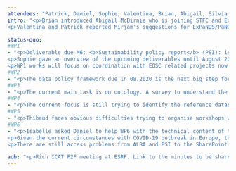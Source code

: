 ```yaml
---
attendees: "Patrick, Daniel, Sophie, Valentina, Brian, Abigail, Silvia, Anton, Thibaud, Nazaré, Isabelle, Kat, Andy"
intro: "<p>Brian introduced Abigail McBirnie who is joining STFC and ExPaNDS as of this week, mainly to work on WP2.</p>
<p>Valentina and Patrick reported Mirjam's suggestions for ExPaNDS/PaNOSC annual meeting speaker: Amadeo Perazzo from Stanford SLAC and Ian Foster from Argonne. Other suggestions are still welcome, send them to Patrick and Sophie please.</p>"

status-quo:
#WP1
- "<p>Deliverable due M6: <b>Sustainability policy report</b> (PSI): is currently being reviewed and will be uploaded today or tomorrow. Daniel said we would send his comments today.</p>
<p>Sophie gave an overview of the upcoming deliverables until August 2020.</p>
<p>WP1 works will focus on coordination with EOSC related projects now that the first phase with many deliverables is finished. Sophie asked for communication needs that were not yet fulfilled and especially a way to share all the meeting minutes. It raised the problems encountered by several with SharePoint (see WP6).</p>"
#WP2
- "<p>The data policy framework due in 08.2020 is the next big step for WP2. The next 'tangible' deadline to track progress on this task is the survey to be sent to all partners on data policy in the coming 3 weeks.</p>"
#WP3
- "<p>The current main task is on ontology. A survey to understand the search terms of the beam lines scientists at DLS will be sent in the following days, to get real users' input. They will have two weeks to answer and then after the results are analysed, it will be expanded to other facilities. The aim is to prioritize the ontology in the fields of most interest to scientists. A meeting with WP2 is also planned next week to work on the ontology.</p>"
#WP4
- "<p>The current focus is still trying to identify the reference datasets and integrating the PaNOSC portal.</p>"
#WP5
- "<p>Thibaud faces obvious difficulties trying to organise workshops when nobody is travelling. Two workshops are supposed to be organised by the end of August, with one on FAIR. WP5 is thinking of a plan B, Patrick reminded that no delay should be asked to the PO unless we really have no solution. A date for a telco with WP leaders is currently set up (see e-mail to WP leaders) to progress on this.</p>"
#WP6
- "<p>Isabelle asked Daniel to help WP6 with the technical content of the ExPaNDS info sheet due end of 04.2020, he accepted. Isabelle also announced that the ExPaNDS video would be advertised using lightsources.org weekly newsletter and neutronsources.org. </p>
<p>Given the current circumstances with COVID-19 outbreak in Europe, the dedicated user meeting will most probably turn into a Webinar. Diamond has all the infrastructure to hold such events. A list of topics that could attract the widest audience will be suggested and discussed with WP leaders and TC in the following weeks.</p>
<p>There are still access problems from ALBA and PSI to the SharePoint. WP6 is working on a solution ASAP! </p>"

aob: "<p>Rich ICAT F2F meeting at ESRF. Link to the minutes to be shared by Silvia.</p>"
---
```

